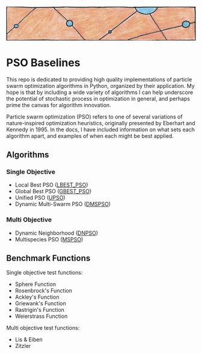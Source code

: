 ![particles](https://github.com/SioKCronin/PSO-baselines/blob/master/common/media/particles.png)

# PSO Baselines

This repo is dedicated to providing high quality implementations of particle swarm optimization algorithms in Python, organized by their application. My hope is that by including a wide variety of algorithms I can help underscore the potential of stochastic process in optimization in general, and perhaps prime the canvas for algorithm innovation.

Particle swarm optimization (PSO) refers to one of several variations of nature-inspired optimization heuristics, originally presented by Eberhart and Kennedy in 1995. In the docs, I have included information on what sets each algorithm apart, and examples of when each might be best applied.  

## Algorithms
### Single Objective 

* Local Best PSO ([LBEST_PSO](https://github.com/SioKCronin/PSO-baselines/tree/master/pso))
* Global Best PSO ([GBEST_PSO](https://github.com/SioKCronin/PSO-baselines/tree/master/pso))
* Unified PSO ([UPSO](https://github.com/SioKCronin/PSO-baselines/tree/master/upso))
* Dynamic Multi-Swarm PSO ([DMSPSO](https://github.com/SioKCronin/PSO-baselines/tree/master/dmspso))

### Multi Objective

* Dynamic Neighborhood ([DNPSO](https://github.com/SioKCronin/PSO-baselines/tree/master/dnpso))
* Multispecies PSO ([MSPSO](https://github.com/SioKCronin/swarm-baselines/tree/master/mspso))

## Benchmark Functions

Single objective test functions:
* Sphere Function
* Rosenbrock's Function
* Ackley's Function
* Griewank's Function
* Rastrigin's Function
* Weierstrass Function

Multi objective test functions:
* Lis & Eiben
* Zitzler
